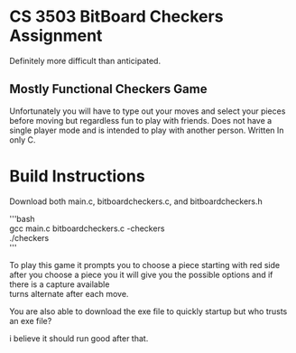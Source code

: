 # CS 3503 BitBoard Checkers Assignment
Definitely more difficult than anticipated.

## Mostly Functional Checkers Game
Unfortunately you will have to type out your moves and select your pieces before moving but regardless fun to play with friends. Does not have a single player mode and is intended to play with another person. Written In only C.


# Build Instructions
Download both main.c, bitboardcheckers.c, and bitboardcheckers.h <br>

'''bash <br>
gcc main.c bitboardcheckers.c -checkers <br>
./checkers <br>
''' <br>

To play this game it prompts you to choose a piece starting with red side <br>
after you choose a piece you it will give you the possible options and if there is a capture available <br>
turns alternate after each move. <br>

You are also able to download the exe file to quickly startup but who trusts an exe file? <br>

i believe it should run good after that. 


